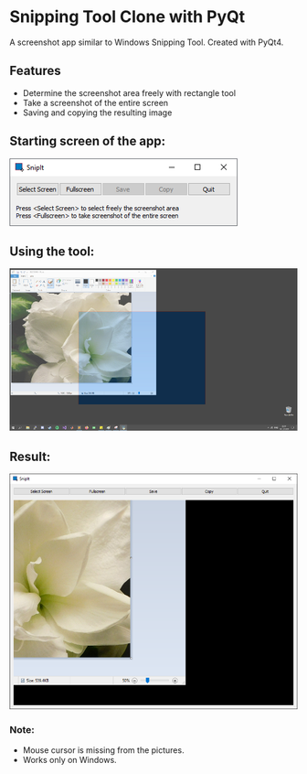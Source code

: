 # Snipping Tool Clone with PyQt
A screenshot app similar to Windows Snipping Tool. Created with PyQt4.

## Features
* Determine the screenshot area freely with rectangle tool
* Take a screenshot of the entire screen
* Saving and copying the resulting image

## Starting screen of the app:
![Starting screen]( https://github.com/squarematr1x/Snipping-Tool-Clone-with-PyQt/blob/master/pictures/opening_screen.png)

## Using the tool:
![Using the tool](https://github.com/squarematr1x/Snipping-Tool-Clone-with-PyQt/blob/master/pictures/selecting_screen.png)

## Result:
![Result](https://github.com/squarematr1x/Snipping-Tool-Clone-with-PyQt/blob/master/pictures/resulting_screen.png)

### Note:
* Mouse cursor is missing from the pictures.
* Works only on Windows.
